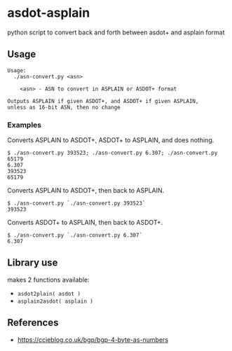 # asdot-asplain

python script to convert back and forth between asdot+ and asplain format

## Usage

```
Usage:
  ./asn-convert.py <asn>

    <asn> - ASN to convert in ASPLAIN or ASDOT+ format

Outputs ASPLAIN if given ASDOT+, and ASDOT+ if given ASPLAIN,
unless as 16-bit ASN, then no change
```

### Examples

Converts ASPLAIN to ASDOT+, ASDOT+ to ASPLAIN, and does nothing.

```
$ ./asn-convert.py 393523; ./asn-convert.py 6.307; ./asn-convert.py 65179
6.307
393523
65179
```

Converts ASPLAIN to ASDOT+, then back to ASPLAIN.

```
$ ./asn-convert.py `./asn-convert.py 393523`
393523
```

Converts ASDOT+ to ASPLAIN, then back to ASDOT+.

```
$ ./asn-convert.py `./asn-convert.py 6.307`
6.307
```

## Library use

makes 2 functions available:

*	`asdot2plain( asdot )`
*	`asplain2asdot( asplain )`

## References

* https://ccieblog.co.uk/bgp/bgp-4-byte-as-numbers

